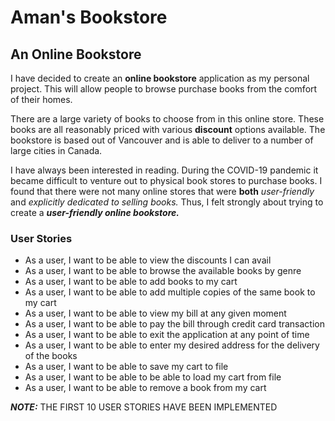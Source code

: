 # Aman's Bookstore

## An Online Bookstore


I have decided to create an **online bookstore** application as my personal project. This will allow people to browse 
purchase books from the comfort of their homes.

There are a large variety of books to choose from in this online store. These books are all reasonably priced with various **discount** options available. The bookstore is based out of Vancouver and is able to deliver to a 
number of large cities in Canada.

I have always been interested in reading. During the COVID-19 pandemic it became difficult to venture out to physical book stores
to purchase books. I found that there were not many online stores that were **both** *user-friendly* and *explicitly dedicated to selling books.*
Thus, I felt strongly about trying to create a ***user-friendly online bookstore.***

### User Stories

- As a user, I want to be able to view the discounts I can avail
- As a user, I want to be able to browse the available books by genre
- As a user, I want to be able to add books to my cart
- As a user, I want to be able to add multiple copies of the same book to my cart
- As a user, I want to be able to view my bill at any given moment
- As a user, I want to be able to pay the bill through credit card transaction
- As a user, I want to be able to exit the application at any point of time
- As a user, I want to be able to enter my desired address for the delivery of the books
- As a user, I want to be able to save my cart to file
- As a user, I want to be able to be able to load my cart from file 
- As a user, I want to be able to remove a book from my cart

***NOTE:*** THE FIRST 10 USER STORIES HAVE BEEN IMPLEMENTED
